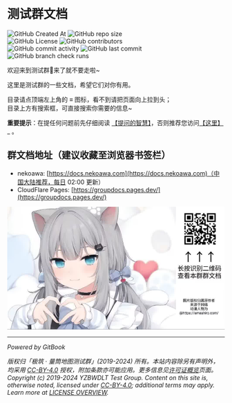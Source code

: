 # 测试群文档

![GitHub Created At](https://img.shields.io/github/created-at/PumpkinJui/groupdocs?style=for-the-badge)
![GitHub repo size](https://img.shields.io/github/repo-size/PumpkinJui/groupdocs?style=for-the-badge)  
![GitHub License](https://img.shields.io/github/license/PumpkinJui/groupdocs?style=for-the-badge)
![GitHub contributors](https://img.shields.io/github/contributors-anon/PumpkinJui/groupdocs?style=for-the-badge)  
![GitHub commit activity](https://img.shields.io/github/commit-activity/t/PumpkinJui/groupdocs?style=for-the-badge)
![GitHub last commit](https://img.shields.io/github/last-commit/PumpkinJui/groupdocs?display_timestamp=author&style=for-the-badge)
![GitHub branch check runs](https://img.shields.io/github/check-runs/PumpkinJui/groupdocs/main?style=for-the-badge)

欢迎来到测试群👋来了就不要走啦~

这里是测试群的一些文档，希望它们对你有用。

目录请点顶端左上角的 ≡ 图标，看不到请把页面向上拉到头；  
目录上方有搜索框，可直接搜索你需要的信息~

**重要提示**：在提任何问题前先仔细阅读 [【提问的智慧】](https://lug.ustc.edu.cn/wiki/doc/smart-questions/)，否则推荐您访问[【这里】](https://www.baidu.com/s?word=%E5%8F%91%E7%8E%B0%E8%87%AA%E5%B7%B1%E6%98%AF%E4%B8%AA%E5%82%BB%E9%80%BC%E6%80%8E%E4%B9%88%E5%8A%9E)_ 。

## 群文档地址（建议收藏至浏览器书签栏）

- nekoawa: [https://docs.nekoawa.com](https://docs.nekoawa.com)（中国大陆推荐，每日 02:00 更新）
- CloudFlare Pages: [https://groupdocs.pages.dev/](https://groupdocs.pages.dev/)

![扫码查看群文档](assets/readme.jpg)

---

*Powered by GitBook* <!-- markdownlint-disable-line MD036 -->

*版权归「极筑 · 量筒地图测试群」(2019-2024) 所有。本站内容除另有声明外，均采用 [CC-BY-4.0](https://creativecommons.org/licenses/by/4.0/deed.zh-hans) 授权，附加条款亦可能应用。更多信息见[许可证概览](about/license_overview_zh.md)页面。*  
*Copyright (c) 2019-2024 YZBWDLT Test Group. Content on this site is, otherwise noted, licensed under [CC-BY-4.0](https://creativecommons.org/licenses/by/4.0/deed.en); additional terms may apply. Learn more at [LICENSE OVERVIEW](about/license_overview_en.md).*
